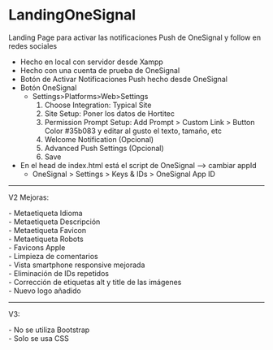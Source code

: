 # LandingOneSignal
Landing Page para activar las notificaciones Push de OneSignal y follow en redes sociales

<ul>
  <li>Hecho en local con servidor desde Xampp</li>
  <li>Hecho con una cuenta de prueba de OneSignal</li>
  <li>Botón de Activar Notificaciones Push hecho desde OneSignal</li>
  <li>Botón OneSignal
    <ul>
      <li>Settings>Platforms>Web>Settings
          <ol type="1">
            <li>Choose Integration: Typical Site</li>
            <li>Site Setup: Poner los datos de Hortitec</li>
            <li>Permission Prompt Setup: Add Prompt > Custom Link > Button Color #35b083 y         editar al gusto el texto, tamaño, etc</li>
            <li>Welcome Notification (Opcional)</li>
            <li>Advanced Push Settings (Opcional)</li>
            <li>Save</li>
          </ol>
      </li>
    </ul>
  </li>
  <li>En el head de index.html está el script de OneSignal --> cambiar appId
    <ul><li>OneSignal > Settings > Keys & IDs > OneSignal App ID</li>
    </ul>
  </li>
</ul>
<hr>
<p>V2 Mejoras:</p>
- Metaetiqueta Idioma <br>
- Metaetiqueta Descripción<br>
- Metaetiqueta Favicon<br>
- Metaetiqueta Robots<br>
- Favicons Apple<br>
- Limpieza de comentarios<br>
- Vista smartphone responsive mejorada<br>
- Eliminación de IDs repetidos<br>
- Corrección de etiquetas alt y title de las imágenes<br>
- Nuevo logo añadido<br>

<hr>
<p>V3: </p>
- No se utiliza Bootstrap <br>
- Solo se usa CSS <br>
